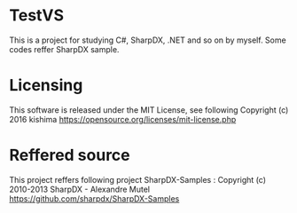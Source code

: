 # TestVS

This is a project for studying C#, SharpDX, .NET and so on by myself.
Some codes reffer SharpDX sample.

# Licensing

This software is released under the MIT License, see following
Copyright (c) 2016 kishima
https://opensource.org/licenses/mit-license.php

# Reffered source

This project reffers following project
SharpDX-Samples : Copyright (c) 2010-2013 SharpDX - Alexandre Mutel
https://github.com/sharpdx/SharpDX-Samples
